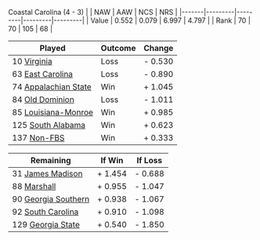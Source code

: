 Coastal Carolina (4 - 3)
|       |   NAW   |   AAW   |   NCS   |   NRS   |
|-------|---------|---------|---------|---------|
| Value |   0.552 |   0.079 |   6.997 |   4.797 |
| Rank  |      70 |      70 |     105 |      68 |

| Played                    | Outcome    |  Change  |
|---------------------------|------------|----------|
|  10 [Virginia              ](Virginia.md)| Loss       | -  0.530 |
|  63 [East Carolina         ](EastCarolina.md)| Loss       | -  0.890 |
|  74 [Appalachian State     ](AppalachianState.md)| Win        | +  1.045 |
|  84 [Old Dominion          ](OldDominion.md)| Loss       | -  1.011 |
|  85 [Louisiana-Monroe      ](LouisianaMonroe.md)| Win        | +  0.985 |
| 125 [South Alabama         ](SouthAlabama.md)| Win        | +  0.623 |
| 137 [Non-FBS               ](NonFBS.md)| Win        | +  0.333 |

| Remaining                 |  If Win  |  If Loss |
|---------------------------|----------|----------|
|  31 [James Madison         ](JamesMadison.md)| +  1.454 | -  0.688 |
|  88 [Marshall              ](Marshall.md)| +  0.955 | -  1.047 |
|  90 [Georgia Southern      ](GeorgiaSouthern.md)| +  0.938 | -  1.067 |
|  92 [South Carolina        ](SouthCarolina.md)| +  0.910 | -  1.098 |
| 129 [Georgia State         ](GeorgiaState.md)| +  0.540 | -  1.850 |


